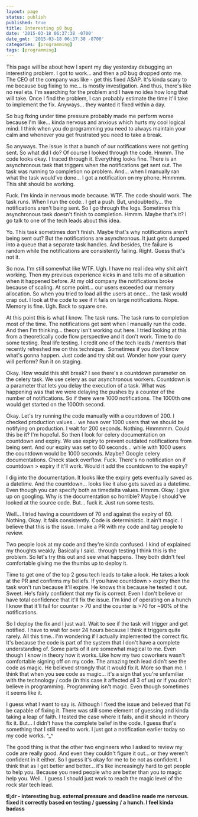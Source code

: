 ```yaml
---
layout: page
status: publish
published: true
title: Interesting p0 bug
date: '2015-03-18 06:37:38 -0700'
date_gmt: '2015-03-18 06:37:38 -0700'
categories: [programming]
tags: [programming]
---
```

<p>This page will be about how I spent my day yesterday debugging an interesting problem. I got to work... and then a p0 bug dropped onto me. The CEO of the company was like - get this fixed ASAP. It's kinda scary to me because bug fixing to me... is mostly investigation. And thus, there's like no real eta. I'm searching for the problem and I have no idea how long that will take. Once I find the problem, I can probably estimate the time it'll take to implement the fix. Anyways... they wanted it fixed within a day.</p>
<p>So bug fixing under time pressure probably made me perform worse because I'm like... kinda nervous and anxious which hurts my cool logical mind. I think when you do programming you need to always maintain your calm and whenever you get frustrated you need to take a break.</p>
<p>So anyways. The issue is that a bunch of our notifications were not getting sent. So what did I do? Of course I looked through the code. Hmmm. The code looks okay. I traced through it. Everything looks fine. There is an asynchronous task that triggers when the notifications get sent out. The task was running to completion no problem. And... when I manually ran what the task would've done... I got a notification on my phone. Hmmmm. This shit should be working.</p>
<p>Fuck. I'm kinda in nervous mode because. WTF. The code should work. The task runs. When I run the code.. I get a push. But, undoubtedly... the notifications aren't being sent. So I go through the logs. Sometimes this asynchronous task doesn't finish to completion. Hmmm. Maybe that's it? I go talk to one of the tech leads about this idea.</p>
<p>Yo. This task sometimes don't finish. Maybe that's why notifications aren't being sent out? But the notifications are asynchronous. It just gets dumped into a queue that a separate task handles. And besides, the failure is random while the notifications are consistently failing. Right. Guess that's not it.</p>
<p>So now. I'm still somewhat like WTF. Ugh. I have no real idea why shit ain't working. Then my previous experience kicks in and tells me of a situation when it happened before. At my old company the notifications broke because of scaling. At some point... our users exceeded our memory allocation. So when you tried to load all the users at once... the task would crap out. I look at the code to see if it fails on large notifications. Nope. Memory is fine. Ugh. Back to square one.</p>
<p>At this point this is what I know. The task runs. The task runs to completion most of the time. The notifications get sent when I manually run the code. And then I'm thinking... theory isn't working out here. I tried looking at this from a theoretically code flow perspective and it don't work. Time to do some testing. Real life testing. I credit one of the tech leads &#47; mentors that recently refreshed me on this technique.&nbsp; Sometimes if you don't know what's gonna happen. Just code and try shit out. Wonder how your query will perform? Run it on staging.</p>
<p>Okay. How would this shit break? I see there's a countdown parameter on the celery task. We use celery as our asynchronous workers. Countdown is a parameter that lets you delay the execution of a task. What was happening was that we were delaying the pushes by a counter of the number of notifications. So if there were 1000 notifications. The 1000th one would get started on the 1000th second.</p>
<p>Okay. Let's try running the code manually with a countdown of 200. I checked production values... we have over 1000 users that we should be notifying on production. I wait for 200 seconds. Nothing. Hmmmmm. Could this be it? I'm hopeful. So then I look for celery documentation on countdown and expiry. We use expiry to prevent outdated notifications from being sent. And our expiry was set to 60 seconds... while with 1000 users the countdown would be 1000 seconds. Maybe? Google celery documentations. Check stack overflow. Fuck. There's no notification on if countdown > expiry if it'll work. Would it add the countdown to the expiry?</p>
<p>I dig into the documentation. It looks like the expiry gets eventually saved as a datetime. And the countdown... looks like it also gets saved as a datetime. Even though you can specify both as timedelta values. Hmmm. Okay. I give up on googling. Why is the documentation so horrible? Maybe I should've looked at the source code. But... fuck it. Just run some tests.</p>
<p>Well... I tried having a countdown of 70 and against the expiry of 60. Nothing. Okay. It fails consistently. Code is deterministic. It ain't magic. I believe that this is the issue. I make a PR with my code and tag people to review.</p>
<p>Two people look at my code and they're kinda confused. I kind of explained my thoughts weakly. Basically I said.. through testing I think this is the problem. So let's try this out and see what happens. They both didn't feel comfortable giving me the thumbs up to deploy it.</p>
<p>Time to get one of the top 2 gosu tech leads to take a look. He takes a look at the PR and confirms my beliefs. If you have countdown > expiry then the task won't run because it'll expire. He knows this because he tested it out. Sweet. He's fairly confident that my fix is correct. Even I don't believe or have total confidence that it'll fix the issue. I'm kind of operating on a hunch I know that it'll fail for counter > 70 and the counter is >70 for ~90% of the notifications.</p>
<p>So I deploy the fix and I just wait. Wait to see if the task will trigger and get notified. I have to wait for over 24 hours because I think it triggers quite rarely. All this time.. I'm wondering if I actually implemented the correct fix. It's because the code is part of the system that I don't have a complete understanding of. Some parts of it are somewhat magical to me. Even though I know in theory how it works. Like how my two coworkers wasn't comfortable signing off on my code. The amazing tech lead didn't see the code as magic. He believed strongly that it would fix it. More so than me. I think that when you see code as magic... it's a sign that you're unfamiliar with the technology &#47; code (in this case it affected all 3 of us) or if you don't believe in programming. Programming isn't magic. Even though sometimes it seems like it.</p>
<p>I guess what I want to say is. Although I fixed the issue and believed that I'd be capable of fixing it. There was still some element of guessing and kinda taking a leap of faith. I tested the case where it fails, and it should in theory fix it. But... I didn't have the complete belief in the code. I guess that's something that I still need to work. I just got a notification earlier today so my code works. ^_^</p>
<p>The good thing is that the other two engineers who I asked to review my code are really good. And even they couldn't figure it out... or they weren't confident in it either. So I guess it's okay for me to be not as confident. I think that as I get better and better... it's like increasingly hard to get people to help you. Because you need people who are better than you to magic help you. Well.. I guess I should just work to reach the magic level of the rock star tech lead.</p>
<p><strong>tl;dr - interesting bug. external pressure and deadline made me nervous. fixed it correctly based on testing &#47; guessing &#47; a hunch. I feel kinda badass</strong></p>
